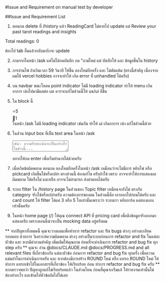 #Issue and Requirement on manual test by developer

##Issue and Requirement List

1. ตอนกด delete ที่ /history แล้ว ReadingCard ไม่หายไป update แต่ Review your past tarot readings and insights

Total readings: 0

ต้องไป tab อื่นแล้วกลับมาถึงจะ update

2. ถามจากในหน้า /ask แต่ไม่ได้กดบันทึก กด "ถามใหม่ แต่ บันทึกให้ และ ข้อมูลขึ้นใน history

3. การอ่านไพ่ ถ้าเกินเวลา 59 วินาที ให้ขึ้น ลองใหม่อีกครั้ง และ ไม่ตัดแต้ม (ตรงนี้สำคัญ เนื่องจากผมใช้ vercel hobbies อาจจะทำให้ เกิด error ที่ unhandled ได้ครับ)

4. บน navbar ขณะโหลด point indicator ไม่มี loading indicator ทำให้ menu เกิดอาการ เด้งไปมามีผลต่อ ux ควรจะแก้ไขส่วนนี้ให้ ux/ui ดีขึ้น

5. ใน block นี้ <div class="flex items-center justify-center space-x-4 mb-8" style="opacity: 1; transform: none;"><div class="flex items-center space-x-2 bg-base-100/80 backdrop-blur-sm rounded-full px-6 py-3 shadow-xl border border-primary/20 hover:shadow-2xl transition-all duration-300"><span class="text-warning text-xl">⭐</span><span class="font-semibold text-base-content">5</span></div><div class="flex items-center space-x-2 bg-base-100/80 backdrop-blur-sm rounded-full px-6 py-3 shadow-xl border border-secondary/20 hover:shadow-2xl transition-all duration-300"><span class="text-secondary text-xl">🎁</span><span class="font-semibold text-base-content">1</span></div></div>
   ในหน้า /ask ไม่มี loading indicator เช่นกัน ทำให้ ui เกิดอาการ เด้ง แก้ไขส่วนนี้ด้วย

6. ในส่วน input box ที่เป็น text area ในหน้า /ask
   <textarea placeholder="เช่น: ความรักของฉันจะเป็นอย่างไรในช่วงนี้..." class="textarea w-full h-32 text-lg resize-none bg-transparent border-0 focus:outline-none focus:ring-0 placeholder-neutral-content/60" maxlength="180"></textarea>
   อยากให้กด enter เพื่อเริ่มทำนายได้ด้วยครับ

7. เมื่อเกิดข้อผิดพลาด ตอนกด ลองใหม่อีกครั้งในหน้า /ask เหมือนว่าจะไม่มีการ หยิบไพ่ หรือ pickcard เกิดขึ้นใช่หรือเปล่า ตรงส่วนนี้ ต้องแก้ไข ครับถ้าใช่ เพราะ อาจจะทำให้การแสดงผลผิดพลาด ใช่หรือไม่ และหรือ อาจจะไม่สามารถ ส่งคำตอบได้ครับ

8. ระบบ filter ใน /history page ในส่วนของ Topic filter เหมือนจะยังไม่ ตรงกับ category จริงใช่หรือเปล่าครับ ความต้องการของผม ในส่วนนี้คือ เอาออกไปก่อนได้ครับ และ card count ให้ filter ได้แค่ 3 หรือ 5 ใบเท่านั้นเพราะว่า ระบบเรา หยิบการ์ด แค่สองแบบเท่านั้นครับ

9. ในหน้า home page (/) ให้คุณ connect API ที่ pricing card เพื่อดึงข้อมูลจริงออกมาแสดงครับ เพราะตอนนี้น่าจะเป็น mocking data อยู่ครับผม

** จากปัญหาทั้งหมดนี้ คุณจะวางแผนเพื่อทำการ refactor และ fix bugs ต่างๆ อย่างละเอียดรอบคอบ ด้วยการ วิเคราะห์ความผิดพลาด ต่างๆ อย่างเป็นระบบก่อนการ refactor and fix ในแต่ละหัวข้อ และ หากมีคำถามสำคัญ เพิ่มเติมให้คุณถาม ก่อนที่จะดำเนินการ refactor and bug fix ทุก step ครับ
** คุณจะ อ่าน @docs/CLAUDE.md @docs/PROGRESS.md and all relevant files ที่เกี่ยวข้องกับ แต่ละหัวข้อ ก่อนการ refactor and bug fix ทุกครั้ง เพื่อความแม่นยำในการดำเนินการครับ และ หากต้องมีการสร้าง ROUND ใหม่ หรือ แทรก ROUND ใหม่ ให้ทำการ แทรกเข้าไปในเอกสารที่เกี่ยวข้อง ให้เรียบร้อย ก่อน ทำการ refactor and bug fix ครับ
\*\* หากตรวจพบว่า ปัญหาถูกแก้ไขเรียบร้อยแล้ว ในส่วนไหน ก่อนที่คุณจะเริ่มแก้ ให้รายงานเท่านั้นไม่ต้องทำอะไร และข้ามไปหัวข้อถัดไปได้เลย
